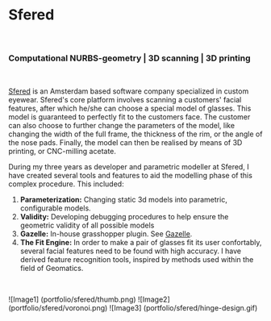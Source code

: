 # Sfered
<br>

### Computational NURBS-geometry | 3D scanning | 3D printing
<br>

[Sfered][1] is an Amsterdam based software company specialized in custom eyewear.
Sfered's core platform involves scanning a customers' facial features, after which he/she can choose a special model of glasses.
This model is guaranteed to perfectly fit to the customers face. The customer can also choose to further change the parameters of the model, like changing the width of the full frame, the thickness of the rim, or the angle of the nose pads. Finally, the model can then be realised by means of 3D printing, or CNC-milling acetate.

During my three years as developer and parametric modeller at Sfered, I have created several tools and features to aid the modelling phase of this complex procedure. This included:

1. **Parameterization:** Changing static 3d models into parametric, configurable models.
2. **Validity:** Developing debugging procedures to help ensure the geometric validity of all possible models
3. **Gazelle:** In-house grasshopper plugin. See [Gazelle][2].
4. **The Fit Engine:** In order to make a pair of glasses fit its user confortably, several facial features need to be found with high accuracy. I have derived feature recognition tools, inspired by methods used within the field of Geomatics.

<br>

![Image1] (portfolio/sfered/thumb.png)
![Image2] (portfolio/sfered/voronoi.png)
![Image3] (portfolio/sfered/hinge-design.gif)


[1]: <http://sfered.nl/> "Go to Sfered."
[2]: <http://josfeenstra.nl/#gazelle> "Go to Gazelle"

